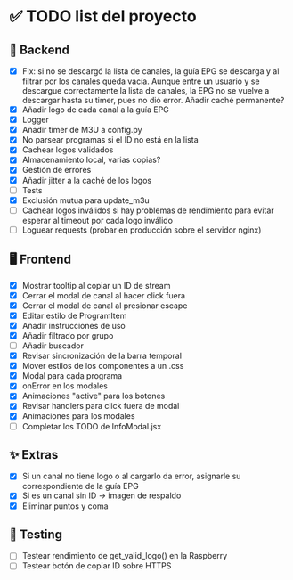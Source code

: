 # ✅ TODO list del proyecto

## 🔧 Backend
- [x] Fix: si no se descargó la lista de canales, la guía EPG se descarga y al filtrar por los canales queda vacía. Aunque entre un usuario y se descargue correctamente la lista de canales, la EPG no se vuelve a descargar hasta su timer, pues no dió error. Añadir caché permanente?
- [x] Añadir logo de cada canal a la guía EPG
- [x] Logger
- [x] Añadir timer de M3U a config.py
- [x] No parsear programas si el ID no está en la lista
- [x] Cachear logos validados
- [x] Almacenamiento local, varias copias?
- [x] Gestión de errores
- [x] Añadir jitter a la caché de los logos
- [ ] Tests
- [x] Exclusión mutua para update_m3u
- [ ] Cachear logos inválidos si hay problemas de rendimiento para evitar esperar al timeout por cada logo inválido
- [ ] Loguear requests (probar en producción sobre el servidor nginx)

## 🖥️ Frontend
- [x] Mostrar tooltip al copiar un ID de stream
- [x] Cerrar el modal de canal al hacer click fuera
- [x] Cerrar el modal de canal al presionar escape
- [x] Editar estilo de ProgramItem
- [x] Añadir instrucciones de uso
- [x] Añadir filtrado por grupo
- [ ] Añadir buscador
- [x] Revisar sincronización de la barra temporal
- [x] Mover estilos de los componentes a un .css
- [x] Modal para cada programa
- [x] onError en los modales
- [x] Animaciones "active" para los botones
- [x] Revisar handlers para click fuera de modal
- [x] Animaciones para los modales
- [ ] Completar los TODO de InfoModal.jsx

## ✨ Extras
- [x] Si un canal no tiene logo o al cargarlo da error, asignarle su correspondiente de la guía EPG
- [x] Si es un canal sin ID -> imagen de respaldo
- [x] Eliminar puntos y coma

## 🧪 Testing
- [ ] Testear rendimiento de get_valid_logo() en la Raspberry
- [ ] Testear botón de copiar ID sobre HTTPS